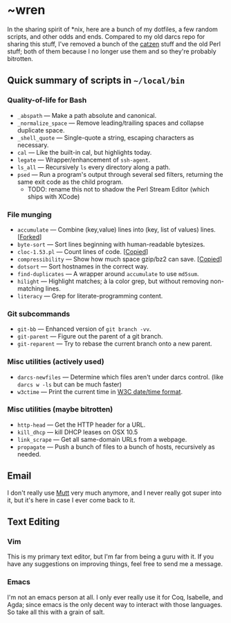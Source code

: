 ~wren
=====

In the sharing spirit of \*nix, here are a bunch of my dotfiles, a
few random scripts, and other odds and ends. Compared to my old
darcs repo for sharing this stuff, I've removed a bunch of the
[catzen](http://www.cat.pdx.edu/thecat.html) stuff and the old Perl
stuff; both of them because I no longer use them and so they're
probably bitrotten.

## Quick summary of scripts in `~/local/bin`

### Quality-of-life for Bash

* `_abspath` — Make a path absolute and canonical.
* `_normalize_space` — Remove leading/trailing spaces and collapse duplicate space.
* `_shell_quote` — Single-quote a string, escaping characters as necessary.
* `cal` — Like the built-in cal, but highlights today.
* `legate` — Wrapper/enhancement of `ssh-agent`.
* `ls_all` — Recursively `ls` every directory along a path.
* `psed` — Run a program's output through several sed filters, returning the same exit code as the child program.
    * TODO: rename this not to shadow the Perl Stream Editor (which ships with XCode)

### File munging

* `accumulate` — Combine (key,value) lines into (key, list of values) lines.  \[[Forked](http://blog.plover.com/prog/accumulate.html)\]
* `byte-sort` — Sort lines beginning with human-readable bytesizes.
* `cloc-1.53.pl` — Count lines of code.  \[[Copied](http://cloc.sourceforge.net)\]
* `compressibility` — Show how much space gzip/bz2 can save.  \[[Copied](https://github.com/garybernhardt/dotfiles)\]
* `dotsort` — Sort hostnames in the correct way.
* `find-duplicates` — A wrapper around `accumulate` to use `md5sum`.
* `hilight` — Highlight matches; à la color grep, but without removing non-matching lines.
* `literacy` — Grep for literate-programming content.

### Git subcommands

* `git-bb` — Enhanced version of `git branch -vv`.
* `git-parent` — Figure out the parent of a git branch.
* `git-reparent` — Try to rebase the current branch onto a new parent.

### Misc utilities (actively used)

* `darcs-newfiles` — Determine which files aren't under darcs control. (like `darcs w -ls` but can be much faster)
* `w3ctime` — Print the current time in [W3C date/time format](http://www.w3.org/TR/NOTE-datetime).

### Misc utilities (maybe bitrotten)

* `http-head` — Get the HTTP header for a URL.
* `kill_dhcp` — kill DHCP leases on OSX 10.5
* `link_scrape` — Get all same-domain URLs from a webpage.
* `propagate` — Push a bunch of files to a bunch of hosts, recursively as needed.

## Email

I don't really use [Mutt](http://www.mutt.org) very much anymore,
and I never really got super into it, but it's here in case I ever
come back to it.


## Text Editing

### Vim

This is my primary text editor, but I'm far from being a guru with
it. If you have any suggestions on improving things, feel free to
send me a message.

### Emacs

I'm not an emacs person at all. I only ever really use it for Coq,
Isabelle, and Agda; since emacs is the only decent way to interact
with those languages. So take all this with a grain of salt.
